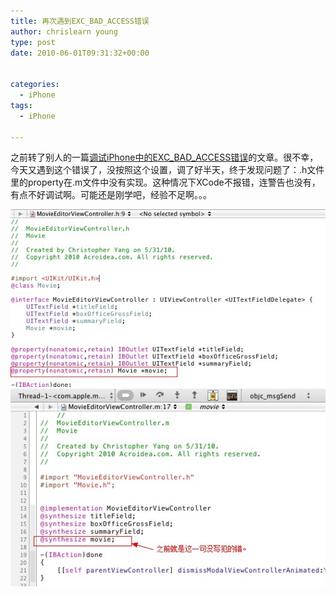 ```yaml
---
title: 再次遇到EXC_BAD_ACCESS错误
author: chrislearn young
type: post
date: 2010-06-01T09:31:32+00:00


categories:
  - iPhone
tags:
  - iPhone

---
```

之前转了别人的一篇<a href="http://chrislearn.im/index.php/2010/05/02/how-to-debug-exc_bad_access-on-iphone/" target="_blank">调试iPhone中的EXC_BAD_ACCESS错误</a>的文章。很不幸，今天又遇到这个错误了，没按照这个设置，调了好半天，终于发现问题了：.h文件里的property在.m文件中没有实现。这种情况下XCode不报错，连警告也没有，有点不好调试啊。可能还是刚学吧，经验不足啊。。。

<!--more-->
![mac_file_path.jpg](movie_editor_h.jpg)
![mac_file_path.jpg](movie_editor_m.jpg)